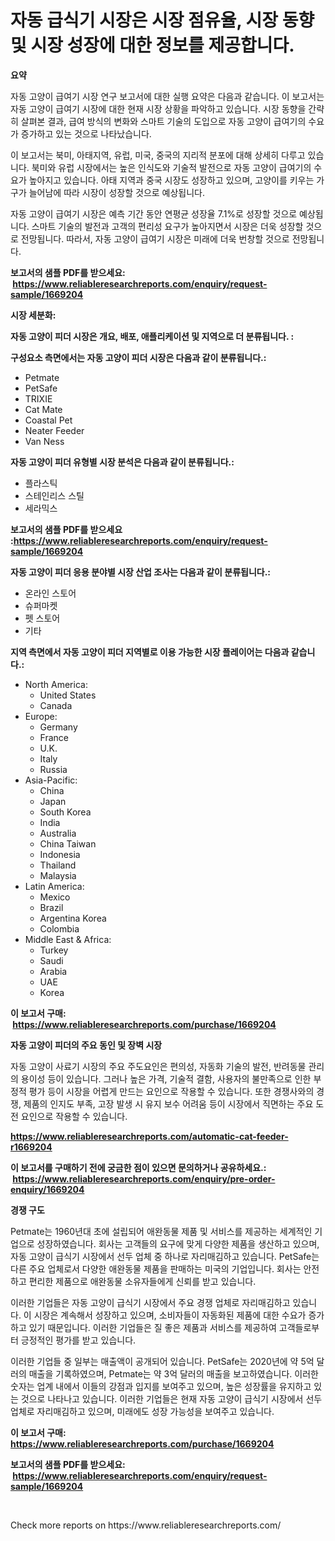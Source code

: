 <p><h1>자동 급식기 시장은 시장 점유율, 시장 동향 및 시장 성장에 대한 정보를 제공합니다.</h1></p><p><strong>요약</strong></p>
<p><p>자동 고양이 급여기 시장 연구 보고서에 대한 실행 요약은 다음과 같습니다. 이 보고서는 자동 고양이 급여기 시장에 대한 현재 시장 상황을 파악하고 있습니다. 시장 동향을 간략히 살펴본 결과, 급여 방식의 변화와 스마트 기술의 도입으로 자동 고양이 급여기의 수요가 증가하고 있는 것으로 나타났습니다.</p><p>이 보고서는 북미, 아태지역, 유럽, 미국, 중국의 지리적 분포에 대해 상세히 다루고 있습니다. 북미와 유럽 시장에서는 높은 인식도와 기술적 발전으로 자동 고양이 급여기의 수요가 높아지고 있습니다. 아태 지역과 중국 시장도 성장하고 있으며, 고양이를 키우는 가구가 늘어남에 따라 시장이 성장할 것으로 예상됩니다.</p><p>자동 고양이 급여기 시장은 예측 기간 동안 연평균 성장율 7.1%로 성장할 것으로 예상됩니다. 스마트 기술의 발전과 고객의 편리성 요구가 높아지면서 시장은 더욱 성장할 것으로 전망됩니다. 따라서, 자동 고양이 급여기 시장은 미래에 더욱 번창할 것으로 전망됩니다.</p></p>
<p><strong>보고서의 샘플 PDF를 받으세요: &nbsp;<a href="https://www.reliableresearchreports.com/enquiry/request-sample/1669204">https://www.reliableresearchreports.com/enquiry/request-sample/1669204</a></strong></p>
<p><strong>시장 세분화:</strong></p>
<p><strong> 자동 고양이 피더 시장은 개요, 배포, 애플리케이션 및 지역으로 더 분류됩니다. :</strong></p>
<p><strong>구성요소 측면에서는 자동 고양이 피더 시장은 다음과 같이 분류됩니다.:</strong></p>
<p><ul><li>Petmate</li><li>PetSafe</li><li>TRIXIE</li><li>Cat Mate</li><li>Coastal Pet</li><li>Neater Feeder</li><li>Van Ness</li></ul></p>
<p><strong> 자동 고양이 피더 유형별 시장 분석은 다음과 같이 분류됩니다.:</strong></p>
<p><ul><li>플라스틱</li><li>스테인리스 스틸</li><li>세라믹스</li></ul></p>
<p><strong>보고서의 샘플 PDF를 받으세요 :<a href="https://www.reliableresearchreports.com/enquiry/request-sample/1669204">https://www.reliableresearchreports.com/enquiry/request-sample/1669204</a></strong></p>
<p><strong> 자동 고양이 피더 응용 분야별 시장 산업 조사는 다음과 같이 분류됩니다.:</strong></p>
<p><ul><li>온라인 스토어</li><li>슈퍼마켓</li><li>펫 스토어</li><li>기타</li></ul></p>
<p><strong>지역 측면에서 자동 고양이 피더 지역별로 이용 가능한 시장 플레이어는 다음과 같습니다.:</strong></p>
<p><ul>
    <li>
        North America:
        <ul>
            <li>United States</li>
            <li>Canada</li>
        </ul>
    </li>
    <li>
        Europe:
        <ul>
            <li>Germany</li>
            <li>France</li>
            <li>U.K.</li>
            <li>Italy</li>
            <li>Russia</li>
        </ul>
    </li>
    <li>
        Asia-Pacific:
        <ul>
            <li>China</li>
            <li>Japan</li>
            <li>South Korea</li>
            <li>India</li>
            <li>Australia</li>
            <li>China Taiwan</li>
            <li>Indonesia</li>
            <li>Thailand</li>
            <li>Malaysia</li>
        </ul>
    </li>
    <li>
        Latin America:
        <ul>
            <li>Mexico</li>
            <li>Brazil</li>
            <li>Argentina Korea</li>
            <li>Colombia</li>
        </ul>
    </li>
    <li>
        Middle East & Africa:
        <ul>
            <li>Turkey</li>
            <li>Saudi</li>
            <li>Arabia</li>
            <li>UAE</li>
            <li>Korea</li>
        </ul>
    </li>
    </ul></p>
<p><strong>이 보고서 구매: &nbsp;<a href="https://www.reliableresearchreports.com/purchase/1669204">https://www.reliableresearchreports.com/purchase/1669204</a></strong></p>
<p><strong>자동 고양이 피더의 주요 동인 및 장벽 시장</strong></p>
<p><p>자동 고양이 사료기 시장의 주요 주도요인은 편의성, 자동화 기술의 발전, 반려동물 관리의 용이성 등이 있습니다. 그러나 높은 가격, 기술적 결함, 사용자의 불만족으로 인한 부정적 평가 등이 시장을 어렵게 만드는 요인으로 작용할 수 있습니다. 또한 경쟁사와의 경쟁, 제품의 인지도 부족, 고장 발생 시 유지 보수 어려움 등이 시장에서 직면하는 주요 도전 요인으로 작용할 수 있습니다.</p></p>
<p><strong><a href="https://www.reliableresearchreports.com/automatic-cat-feeder-r1669204">https://www.reliableresearchreports.com/automatic-cat-feeder-r1669204</a></strong></p>
<p><strong>이 보고서를 구매하기 전에 궁금한 점이 있으면 문의하거나 공유하세요.: &nbsp;<a href="https://www.reliableresearchreports.com/enquiry/pre-order-enquiry/1669204">https://www.reliableresearchreports.com/enquiry/pre-order-enquiry/1669204</a></strong></p>
<p><strong>경쟁 구도</strong></p>
<p><p>Petmate는 1960년대 초에 설립되어 애완동물 제품 및 서비스를 제공하는 세계적인 기업으로 성장하였습니다. 회사는 고객들의 요구에 맞게 다양한 제품을 생산하고 있으며, 자동 고양이 급식기 시장에서 선두 업체 중 하나로 자리매김하고 있습니다. PetSafe는 다른 주요 업체로서 다양한 애완동물 제품을 판매하는 미국의 기업입니다. 회사는 안전하고 편리한 제품으로 애완동물 소유자들에게 신뢰를 받고 있습니다.</p><p>이러한 기업들은 자동 고양이 급식기 시장에서 주요 경쟁 업체로 자리매김하고 있습니다. 이 시장은 계속해서 성장하고 있으며, 소비자들이 자동화된 제품에 대한 수요가 증가하고 있기 때문입니다. 이러한 기업들은 질 좋은 제품과 서비스를 제공하여 고객들로부터 긍정적인 평가를 받고 있습니다.</p><p>이러한 기업들 중 일부는 매출액이 공개되어 있습니다. PetSafe는 2020년에 약 5억 달러의 매출을 기록하였으며, Petmate는 약 3억 달러의 매출을 보고하였습니다. 이러한 숫자는 업계 내에서 이들의 강점과 입지를 보여주고 있으며, 높은 성장률을 유지하고 있는 것으로 나타나고 있습니다. 이러한 기업들은 현재 자동 고양이 급식기 시장에서 선두 업체로 자리매김하고 있으며, 미래에도 성장 가능성을 보여주고 있습니다.</p></p>
<p><strong>이 보고서 구매: &nbsp; <a href="https://www.reliableresearchreports.com/purchase/1669204">https://www.reliableresearchreports.com/purchase/1669204</a></strong></p>
<p><strong>보고서의 샘플 PDF를 받으세요: &nbsp;<a href="https://www.reliableresearchreports.com/enquiry/request-sample/1669204">https://www.reliableresearchreports.com/enquiry/request-sample/1669204</a></strong><strong></strong></p>
<p>&nbsp;</p>
<p>Check more reports on https://www.reliableresearchreports.com/</p>